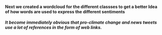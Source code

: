 #### Next we created a wordcloud for the different classses to get a better Idea of how words are used to express the different sentiments

##### It become immediately obvious that pro-climate change and news tweets use a lot of references in the form of web links.
